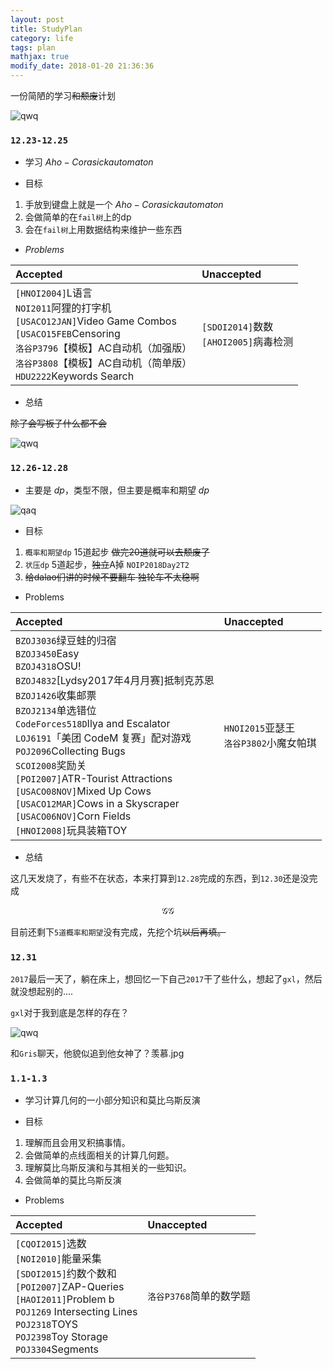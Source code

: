 ```yaml
---
layout: post
title: StudyPlan
category: life
tags: plan
mathjax: true
modify_date: 2018-01-20 21:36:36
---
```


一份简陋的学习~~和颓废~~计划

![qwq](http://images.cnblogs.com/cnblogs_com/NuclearSubmarines/1013327/o_gg.jpg)

<!--more-->

### `12.23-12.25`

- 学习 $Aho-Corasick automaton$

- 目标
1. 手放到键盘上就是一个 $Aho-Corasick automaton$
1. 会做简单的在`fail树`上的dp
1. 会在`fail树`上用数据结构来维护一些东西

- $Problems$

| Accepted   | Unaccepted   |
| :--------   | :-----  |
| `[HNOI2004]`L语言<br>`NOI2011`阿狸的打字机<br>`[USACO12JAN]`Video Game Combos<br>`[USACO15FEB`Censoring<br>`洛谷P3796`【模板】AC自动机（加强版）<br>`洛谷P3808`【模板】AC自动机（简单版）<br>`HDU2222`Keywords Search| `[SDOI2014]`数数<br>`[AHOI2005]`病毒检测 |

- 总结

~~除了会写板子什么都不会~~

![qwq](http://images.cnblogs.com/cnblogs_com/NuclearSubmarines/1098093/o_qaq.png)

### `12.26-12.28`

- 主要是 $dp$，类型不限，但主要是概率和期望 $dp$

![qaq](http://images.cnblogs.com/cnblogs_com/NuclearSubmarines/1013327/o_qaq.png)

- 目标
1. `概率和期望dp` 15道起步 ~~做完20道就可以去颓废了~~
1. `状压dp` 5道起步，~~独立~~A掉 `NOIP2018Day2T2`
1. ~~给dalao们讲的时候不要翻车 独轮车不太稳啊~~

- Problems

| Accepted   | Unaccepted   |
| :--------   | :-----  |
| `BZOJ3036`绿豆蛙的归宿<br>`BZOJ3450`Easy<br>`BZOJ4318`OSU!<br>`BZOJ4832`[Lydsy2017年4月月赛]抵制克苏恩<br>`BZOJ1426`收集邮票<br>`BZOJ2134`单选错位<br>`CodeForces518D`Ilya and Escalator<br>`LOJ6191`「美团 CodeM 复赛」配对游戏<br>`POJ2096`Collecting Bugs<br>`SCOI2008`奖励关<br>`[POI2007]`ATR-Tourist Attractions<br>`[USACO08NOV]`Mixed Up Cows<br>`[USACO12MAR]`Cows in a Skyscraper<br>`[USACO06NOV]`Corn Fields<br>`[HNOI2008]`玩具装箱TOY|`HNOI2015`亚瑟王<br>`洛谷P3802`小魔女帕琪|

- 总结

这几天发烧了，有些不在状态，本来打算到`12.28`完成的东西，到`12.30`还是没完成

$$\mathcal{GG}$$

目前还剩下`5道概率和期望`没有完成，先挖个坑~~以后再填。~~

### `12.31`

`2017`最后一天了，躺在床上，想回忆一下自己`2017`干了些什么，想起了`gxl`，然后就没想起别的....

`gxl`对于我到底是怎样的存在？

![qwq](http://images.cnblogs.com/cnblogs_com/NuclearSubmarines/1098093/o_sgg.jpg)

和`Gris`聊天，他貌似追到他女神了？羡慕.jpg

### `1.1-1.3`

- 学习计算几何的一小部分知识和莫比乌斯反演

- 目标
1. 理解而且会用叉积搞事情。
1. 会做简单的点线面相关的计算几何题。
1. 理解莫比乌斯反演和与其相关的一些知识。
1. 会做简单的莫比乌斯反演

- Problems

| Accepted   | Unaccepted   |
| :--------   | :-----  |
| `[CQOI2015]`选数<br>`[NOI2010]`能量采集<br>`[SDOI2015]`约数个数和<br>`[POI2007]`ZAP-Queries<br>`[HAOI2011]`Problem b<br>`POJ1269` Intersecting Lines<br>`POJ2318`TOYS<br>`POJ2398`Toy Storage<br>`POJ3304`Segments|`洛谷P3768`简单的数学题|
